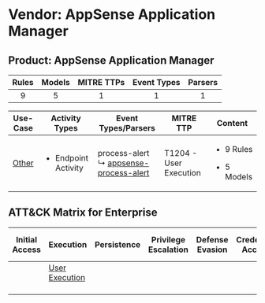 Vendor: AppSense Application Manager
====================================
Product: AppSense Application Manager
-------------------------------------
| Rules | Models | MITRE TTPs | Event Types | Parsers |
|:-----:|:------:|:----------:|:-----------:|:-------:|
|   9   |   5    |     1      |      1      |    1    |

|               Use-Case                | Activity Types                      | Event Types/Parsers                                                                                   | MITRE TTP                  | Content                                             |
|:-------------------------------------:| ----------------------------------- | ----------------------------------------------------------------------------------------------------- | -------------------------- | --------------------------------------------------- |
| [Other](../UseCases/usecase_other.md) | <ul><li>Endpoint Activity</li></ul> |  process-alert<br> ↳ [appsense-process-alert](../Parsers/parserContent_appsense-process-alert.md)<br> | T1204 - User Execution<br> | <ul><li>9 Rules</li></ul><ul><li>5 Models</li></ul> |

ATT&CK Matrix for Enterprise
----------------------------
| Initial Access | Execution                                                           | Persistence | Privilege Escalation | Defense Evasion | Credential Access | Discovery | Lateral Movement | Collection | Command and Control | Exfiltration | Impact |
| -------------- | ------------------------------------------------------------------- | ----------- | -------------------- | --------------- | ----------------- | --------- | ---------------- | ---------- | ------------------- | ------------ | ------ |
|                | [User Execution](https://attack.mitre.org/techniques/T1204)<br><br> |             |                      |                 |                   |           |                  |            |                     |              |        |